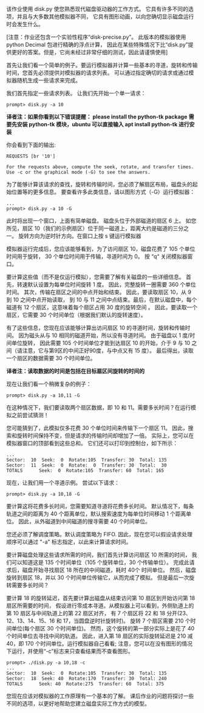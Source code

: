 该作业使用 disk.py 使您熟悉现代磁盘驱动器的工作方式。 
它具有许多不同的选项，并且与大多数其他模拟器不同，
它具有图形动画，以向您确切显示磁盘运行时会发生什么。

[注意：作业还包含一个实验性程序“disk-precise.py”。 
此版本的模拟器使用 python Decimal 包进行精确的浮点计算，
因此在某些特殊情况下比“disk.py”提供更好的答案。但是，它尚未经过非常仔细的测试，因此请谨慎使用]

首先让我们看一个简单的例子。要运行模拟器并计算一些基本的寻道，旋转和传输时间，您首先必须提供对模拟器的请求列表。
可以通过指定确切的请求或通过模拟器随机生成一些请求来完成。

我们首先指定一些请求列表。 让我们先开始一个单一请求：

```
prompt> disk.py -a 10

```

**译者注：如果你看到以下错误提醒： please install the python-tk package**
**需要先安装 python-tk 模块，ubuntu 可以直接输入 apt install python-tk 进行安装**

你会看到下面的输出:

```
REQUESTS [br '10']

For the requests above, compute the seek, rotate, and transfer times.
Use -c or the graphical mode (-G) to see the answers.
```

为了能够计算该请求的查找，旋转和传输时间，您必须了解扇区布局，磁盘头的起始位置等的更多信息。 
要查看许多此类信息，请以图形方式（-G）运行模拟器：

```
...
prompt> disk.py -a 10 -G
```

此时将出现一个窗口，上面有简单磁盘。 磁盘头位于外部磁道的扇区 6 上。
如您所见，扇区 10（我们的示例扇区）位于同一磁道上，距离大约是磁道的三分之一。
旋转方向为逆时针方向。在窗口上按 s 键运行模拟器

模拟器运行完成后，您应该能够看到，为了访问扇区 10，磁盘花费了 105 个单位时间用于旋转， 
30 个单位时间用于传输，寻道时间为 0。 按 “q“ 关闭模拟器窗口。

要计算这些值（而不是仅运行模拟），您需要了解有关磁盘的一些详细信息。 
首先，转速默认设置为每单位时间旋转 1 度。 因此，完整旋转一圈需要 360 个单位时间。
其次，传输在扇区之间的中点开始和结束。 因此，要读取扇区 10，从 9 到 10 之间中点开始读取，
到 10 与 11 之间中点结束。最后，在默认磁盘中，每个磁道有 12 个扇区，这意味着每个扇区占用 30 度的旋转空间 。 
因此，要读取一个扇区，它需要 30 个时间单位（根据我们默认的旋转速度）。

有了这些信息，您现在应该能够计算出访问扇区 10 的寻道时间，旋转和传输时间。
因为磁头从与 10 相同的磁道开始，所以没有寻道时间。 由于磁盘以 1 度/时间单位旋转，
因此需要 105 个时间单位才能到达扇区 10 的开始，介于 9 与 10 之间（请注意，它与第9区的中间正好90度，与中点又有 15 度）。 
最后得出，读取一个扇区的数据需要 30 个时间单位。

**译者注：读取数据的时间是包括在目标扇区间旋转的时间的**

现在让我们看一个稍微复杂的例子：

```
prompt> disk.py -a 10,11 -G
```

在这种情况下，我们要读取两个扇区数据，即 10 和 11。需要多长时间？在运行模拟之前尝试猜测！

您可能猜到了，此模拟仅多花费 30 个单位时间来传输下一个扇区 11。
因此，搜索和旋转时间保持不变，但是请求的传输时间却增加了一倍。
实际上，您可以在模拟器窗口的顶部看到这些总和。 它们还可以打印到控制台，如下所示：

```
...
Sector:  10  Seek:  0  Rotate:105  Transfer: 30  Total: 135
Sector:  11  Seek:  0  Rotate:  0  Transfer: 30  Total:  30
TOTALS      Seek:  0  Rotate:105  Transfer: 60  Total: 165
```

现在，让我们用一个寻道示例。 尝试以下请求：

```
prompt> disk.py -a 10,18 -G
```

要计算这将花费多长时间，您需要知道寻道将花费多长时间。 
默认情况下，每条轨道之间的距离为 40 个距离单位，默认搜索速度为每单位时间移动 1 个距离单位。 
因此，从外磁道到中间磁道的搜寻需要 40 个时间单位。

您还必须了解调度策略。默认调度策略为 FIFO.
因此，现在您可以假设请求处理顺序可以通过 "-a" 标志指定，以此来计算请求时间。

要计算磁盘处理这些请求所需的时间，我们首先计算访问扇区 10 所需的时间，
我们可以知道这是 135 个时间单位（105 个旋转单位，30 个传输单位）。 
完成此请求后，磁盘开始寻找扇区 18 所在的中间磁道，耗时 40个 时间单位。 
然后，磁盘旋转到扇区 18，并以 30 个时间单位传输它，从而完成了模拟。 但是最后一次旋转需要多长时间？

要计算 18 的旋转延迟，首先要计算出磁盘从结束访问第 10 扇区到开始访问第 18 扇区所需要的时间，
假设进行零成本寻道。从模拟器上可以看到，外侧轨道上的第 10 扇区与中间轨道上的第 22 扇区对齐，
有 7 个扇区将 22 和 18 分开(23、12、13、14、15、16 和 17，当圆盘逆时针旋转时)。
旋转 7 个扇区需要 210 个时间单位(每个扇区 30 个时间单位)。
然而，这个旋转的第一部分实际上是花了 40 个时间单位去寻找中间的轨道。
因此，进入第 18 扇区的实际旋转延迟是 210 减 40，即 170 个时间单位。运行模拟器自己看看;
注意，您可以在没有图形的情况下运行，并使用“-c”标志来只查看结果而不查看图形。

```
prompt> ./disk.py -a 10,18 -c
...
Sector:  10  Seek:  0  Rotate:105  Transfer: 30  Total: 135
Sector:  18  Seek: 40  Rotate:170  Transfer: 30  Total: 240
TOTALS      Seek: 40  Rotate:275  Transfer: 60  Total: 375
```

您现在应该对模拟器的工作原理有一个基本的了解。 课后作业的问题将探讨一些不同的选项，以更好地帮助您建立磁盘实际工作方式的模型。
